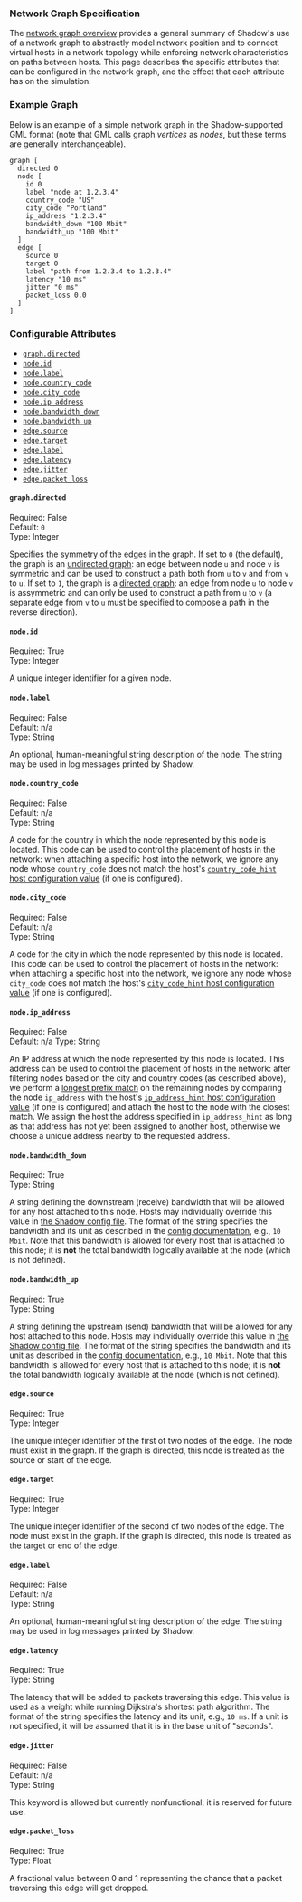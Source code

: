 ### Network Graph Specification

The [network graph overview](network_graph_overview.md) provides a general
summary of Shadow's use of a network graph to abstractly model network position
and to connect virtual hosts in a network topology while enforcing network
characteristics on paths between hosts. This page describes the specific
attributes that can be configured in the network graph, and the effect that each
attribute has on the simulation.

### Example Graph

Below is an example of a simple network graph in the Shadow-supported GML format
(note that GML calls graph _vertices_ as _nodes_, but these terms are generally
interchangeable).

```gml
graph [
  directed 0
  node [
    id 0
    label "node at 1.2.3.4"
    country_code "US"
    city_code "Portland"
    ip_address "1.2.3.4"
    bandwidth_down "100 Mbit"
    bandwidth_up "100 Mbit"
  ]
  edge [
    source 0
    target 0
    label "path from 1.2.3.4 to 1.2.3.4"
    latency "10 ms"
    jitter "0 ms"
    packet_loss 0.0
  ]
]
```

### Configurable Attributes

- [`graph.directed`](#graphdirected)
- [`node.id`](#nodeid)
- [`node.label`](#nodelabel)
- [`node.country_code`](#nodecountry_code)
- [`node.city_code`](#nodecity_code)
- [`node.ip_address`](#nodeip_address)
- [`node.bandwidth_down`](#nodebandwidth_down)
- [`node.bandwidth_up`](#nodebandwidth_up)
- [`edge.source`](#edgesource)
- [`edge.target`](#edgetarget)
- [`edge.label`](#edgelabel)
- [`edge.latency`](#edgelatency)
- [`edge.jitter`](#edgejitter)
- [`edge.packet_loss`](#edgepacket_loss)

#### `graph.directed`

Required: False  
Default: `0`  
Type: Integer

Specifies the symmetry of the edges in the graph. If set to `0` (the default),
the graph is an [undirected
graph](https://en.wikipedia.org/wiki/Graph_(discrete_mathematics)): an edge
between node `u` and node `v` is symmetric and can be used to construct a
path both from `u` to `v` and from `v` to `u`. If set to `1`, the graph is a
[directed graph](https://en.wikipedia.org/wiki/Directed_graph): an edge from
node `u` to node `v` is assymmetric and can only be used to construct a path
from `u` to `v` (a separate edge from `v` to `u` must be specified to compose a
path in the reverse direction).

#### `node.id`

Required: True  
Type: Integer

A unique integer identifier for a given node.

#### `node.label`

Required: False  
Default: n/a  
Type: String

An optional, human-meaningful string description of the node. The string may
be used in log messages printed by Shadow.

#### `node.country_code`

Required: False  
Default: n/a  
Type: String

A code for the country in which the node represented by this node is located.
This code can be used to control the placement of hosts in the network: when
attaching a specific host into the network, we ignore any node whose
`country_code` does not match the host's [`country_code_hint` host configuration
value](shadow_config_spec.md#host_defaultscountry_code_hint) (if one is
configured).

#### `node.city_code`

Required: False  
Default: n/a  
Type: String

A code for the city in which the node represented by this node is located.
This code can be used to control the placement of hosts in the network: when
attaching a specific host into the network, we ignore any node whose
`city_code` does not match the host's [`city_code_hint` host configuration
value](shadow_config_spec.md#host_defaultscity_code_hint) (if one is
configured).

#### `node.ip_address`

Required: False  
Default: n/a
Type: String

An IP address at which the node represented by this node is located. This
address can be used to control the placement of hosts in the network: after
filtering nodes based on the city and country codes (as described above), we
perform a [longest prefix
match](https://en.wikipedia.org/wiki/Longest_prefix_match) on the remaining
nodes by comparing the node `ip_address` with the host's [`ip_address_hint`
host configuration value](shadow_config_spec.md#host_defaultsip_address_hint)
(if one is configured) and attach the host to the node with the closest match.
We assign the host the address specified in `ip_address_hint` as long as that
address has not yet been assigned to another host, otherwise we choose a unique
address nearby to the requested address.

#### `node.bandwidth_down`

Required: True  
Type: String

A string defining the downstream (receive) bandwidth that will be allowed for
any host attached to this node. Hosts may individually override this value in
[the Shadow config file](shadow_config_spec.md#hostshostnamebandwidth_down).
The format of the string specifies the bandwidth and its unit as described in
the [config documentation](shadow_config_spec.md), e.g., `10 Mbit`. Note that
this bandwidth is allowed for every host that is attached to this node; it is
**not** the total bandwidth logically available at the node (which is not
defined).

#### `node.bandwidth_up`

Required: True  
Type: String

A string defining the upstream (send) bandwidth that will be allowed for any
host attached to this node. Hosts may individually override this value in [the
Shadow config file](shadow_config_spec.md#hostshostnamebandwidth_up). The
format of the string specifies the bandwidth and its unit as described in the
[config documentation](shadow_config_spec.md), e.g., `10 Mbit`. Note that
this bandwidth is allowed for every host that is attached to this node; it is
**not** the total bandwidth logically available at the node (which is not
defined).

#### `edge.source`

Required: True  
Type: Integer

The unique integer identifier of the first of two nodes of the edge. The
node must exist in the graph. If the graph is directed, this node is treated
as the source or start of the edge.

#### `edge.target`

Required: True  
Type: Integer

The unique integer identifier of the second of two nodes of the edge. The
node must exist in the graph. If the graph is directed, this node is treated
as the target or end of the edge.

#### `edge.label`

Required: False  
Default: n/a  
Type: String

An optional, human-meaningful string description of the edge. The string may be
used in log messages printed by Shadow.

#### `edge.latency`

Required: True  
Type: String

The latency that will be added to packets traversing this edge. This value is
used as a weight while running Dijkstra's shortest path algorithm. The format of
the string specifies the latency and its unit, e.g., `10 ms`. If a unit is not
specified, it will be assumed that it is in the base unit of "seconds".

#### `edge.jitter`

Required: False  
Default: n/a  
Type: String

This keyword is allowed but currently nonfunctional; it is reserved for future
use.

#### `edge.packet_loss`

Required: True  
Type: Float

A fractional value between 0 and 1 representing the chance that a packet
traversing this edge will get dropped.
